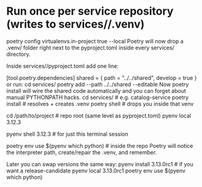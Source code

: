 # Run once per service repository (writes to services/<name>/.venv)
poetry config virtualenvs.in-project true --local
Poetry will now drop a .venv/ folder right next to the pyproject.toml inside every services/<name> directory.

Inside services/<SERVICE>/pyproject.toml add one line:

[tool.poetry.dependencies]
shared = { path = "../../shared", develop = true }
or run:
cd services/<SERVICE>
poetry add --path ../../shared --editable
Now poetry install will wire the shared code automatically and you can forget about manual PYTHONPATH hacks.
cd services/<SERVICE>          # e.g. catalog-service
poetry install                 # resolves + creates .venv
poetry shell                   # drops you inside that venv

cd /path/to/project          # repo root (same level as pyproject.toml)
pyenv local 3.12.3

pyenv shell 3.12.3           # for just this terminal session

poetry env use $(pyenv which python)   # inside the repo
Poetry will notice the interpreter path, create/repair the .venv, and remember.

Later you can swap versions the same way:
pyenv install 3.13.0rc1       # if you want a release-candidate
pyenv local 3.13.0rc1
poetry env use $(pyenv which python)